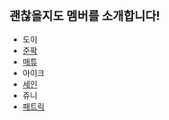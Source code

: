 ## 괜찮을지도 멤버를 소개합니다!

- 도이
- [준팍](./introdudction/junpak.md) 
- [매튜](introdudction/matthew.md)
- 아이크
- [세인](./introduction/se-een.md)
- 쥬니
- [패트릭](./introduction/patrick.md)
